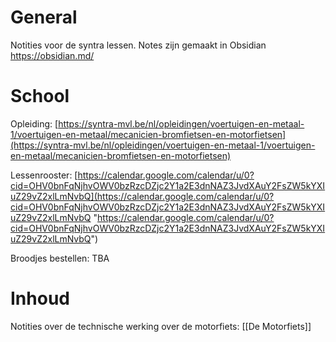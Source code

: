 # General 
Notities voor de syntra lessen.
Notes zijn gemaakt in Obsidian https://obsidian.md/

# School
Opleiding: [https://syntra-mvl.be/nl/opleidingen/voertuigen-en-metaal-1/voertuigen-en-metaal/mecanicien-bromfietsen-en-motorfietsen](https://syntra-mvl.be/nl/opleidingen/voertuigen-en-metaal-1/voertuigen-en-metaal/mecanicien-bromfietsen-en-motorfietsen)

Lessenrooster: [https://calendar.google.com/calendar/u/0?cid=OHV0bnFqNjhvOWV0bzRzcDZjc2Y1a2E3dnNAZ3JvdXAuY2FsZW5kYXIuZ29vZ2xlLmNvbQ](https://calendar.google.com/calendar/u/0?cid=OHV0bnFqNjhvOWV0bzRzcDZjc2Y1a2E3dnNAZ3JvdXAuY2FsZW5kYXIuZ29vZ2xlLmNvbQ "https://calendar.google.com/calendar/u/0?cid=OHV0bnFqNjhvOWV0bzRzcDZjc2Y1a2E3dnNAZ3JvdXAuY2FsZW5kYXIuZ29vZ2xlLmNvbQ")

Broodjes bestellen: TBA

# Inhoud
Notities over de technische werking over de motorfiets:
[[De Motorfiets]]
